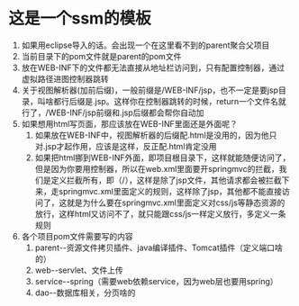 # 这是一个ssm的模板

1. 如果用eclipse导入的话。会出现一个在这里看不到的parent聚合父项目
2. 当前目录下的pom文件就是parent的pom文件
3. 放在WEB-INF下的文件都无法直接从地址栏访问到，只有配置控制器，通过虚拟路径进图控制器跳转
4. 关于视图解析器(加前后缀)，一般前缀是/WEB-INF/jsp，也不一定是要jsp目录，叫啥都行后缀是.jsp。这样你在控制器跳转的时候，return一个文件名就行了，/WEB-INF/jsp前缀和.jsp后缀都会帮你自动加
5. 如果想用html写页面，那应该放在WEB-INF里面还是外面呢？
   1. 如果放在WEB-INF中，视图解析器的后缀配.html是没用的，因为他只对.jsp才起作用，应该是这样，反正配.html肯定没用
   2. 如果把html挪到WEB-INF外面，即项目根目录下，这样就能随便访问了，但是因为你要用控制器，所以在web.xml里面要开springmvc的拦截，我们是定义拦截所有，即（/），这样是除了jsp文件，其他请求都会被拦截下来，走springmvc.xml里面定义的规则，这样除了jsp，其他都不能直接访问了，这就是为什么要在springmvc.xml里面定义对css/js等静态资源的放行，这样html又访问不了，就只能跟css/js一样定义放行，多定义一条规则
6. 各个项目pom文件需要写的内容
   1. parent--资源文件拷贝插件、java编译插件、Tomcat插件（定义端口啥的）
   2. web--servlet、文件上传
   3. service--spring（需要web依赖service，因为web层也要用spring）
   4. dao--数据库相关，分页啥的
